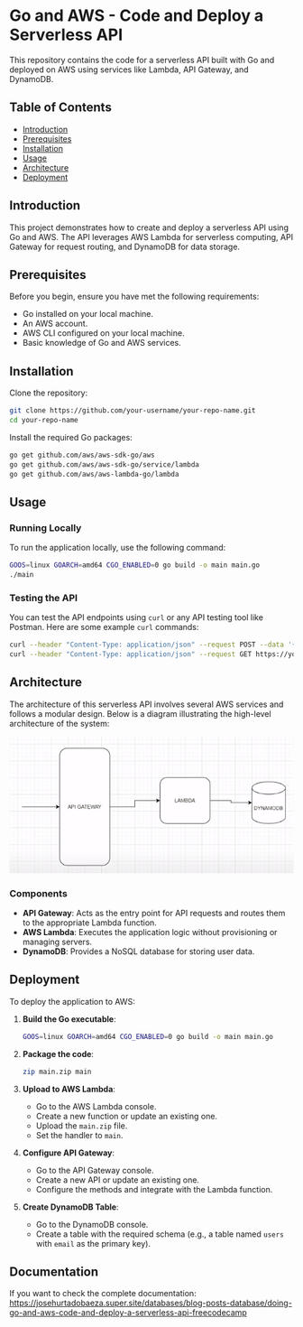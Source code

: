 # Go and AWS - Code and Deploy a Serverless API

This repository contains the code for a serverless API built with Go and deployed on AWS using services like Lambda, API Gateway, and DynamoDB.

## Table of Contents

- [Introduction](#introduction)
- [Prerequisites](#prerequisites)
- [Installation](#installation)
- [Usage](#usage)
- [Architecture](#architecture)
- [Deployment](#deployment)

## Introduction

This project demonstrates how to create and deploy a serverless API using Go and AWS. The API leverages AWS Lambda for serverless computing, API Gateway for request routing, and DynamoDB for data storage.

## Prerequisites

Before you begin, ensure you have met the following requirements:
- Go installed on your local machine.
- An AWS account.
- AWS CLI configured on your local machine.
- Basic knowledge of Go and AWS services.

## Installation

Clone the repository:

```bash
git clone https://github.com/your-username/your-repo-name.git
cd your-repo-name
```

Install the required Go packages:

```bash
go get github.com/aws/aws-sdk-go/aws
go get github.com/aws/aws-sdk-go/service/lambda
go get github.com/aws/aws-lambda-go/lambda
```

## Usage

### Running Locally

To run the application locally, use the following command:

```bash
GOOS=linux GOARCH=amd64 CGO_ENABLED=0 go build -o main main.go
./main
```

### Testing the API

You can test the API endpoints using `curl` or any API testing tool like Postman. Here are some example `curl` commands:

```bash
curl --header "Content-Type: application/json" --request POST --data '{"email": "jose@gmail.com", "firstName": "Jose", "lastName": "Hurtado"}' https://your-api-endpoint
curl --header "Content-Type: application/json" --request GET https://your-api-endpoint?email=jose@gmail.com
```

## Architecture

The architecture of this serverless API involves several AWS services and follows a modular design. Below is a diagram illustrating the high-level architecture of the system:

![Architecture Diagram](images/architecture.png)

### Components

- **API Gateway**: Acts as the entry point for API requests and routes them to the appropriate Lambda function.
- **AWS Lambda**: Executes the application logic without provisioning or managing servers.
- **DynamoDB**: Provides a NoSQL database for storing user data.

## Deployment

To deploy the application to AWS:

1. **Build the Go executable**:

   ```bash
   GOOS=linux GOARCH=amd64 CGO_ENABLED=0 go build -o main main.go
   ```

2. **Package the code**:

   ```bash
   zip main.zip main
   ```

3. **Upload to AWS Lambda**:
   - Go to the AWS Lambda console.
   - Create a new function or update an existing one.
   - Upload the `main.zip` file.
   - Set the handler to `main`.

4. **Configure API Gateway**:
   - Go to the API Gateway console.
   - Create a new API or update an existing one.
   - Configure the methods and integrate with the Lambda function.

5. **Create DynamoDB Table**:
   - Go to the DynamoDB console.
   - Create a table with the required schema (e.g., a table named `users` with `email` as the primary key).
  
## Documentation

If you want to check the complete documentation: https://josehurtadobaeza.super.site/databases/blog-posts-database/doing-go-and-aws-code-and-deploy-a-serverless-api-freecodecamp
